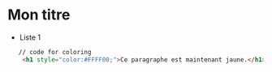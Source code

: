 # Mon titre

* Liste 1

```html
   // code for coloring
    <h1 style="color:#FFFF00;">Ce paragraphe est maintenant jaune.</h1>
```

